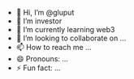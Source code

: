 - 👋 Hi, I’m @gluput
- 👀 I’m investor
- 🌱 I’m currently learning web3
- 💞️ I’m looking to collaborate on ...
- 📫 How to reach me ...
- 😄 Pronouns: ...
- ⚡ Fun fact: ...

<!---
gluput/gluput is a ✨ special ✨ repository because its `README.md` (this file) appears on your GitHub profile.
You can click the Preview link to take a look at your changes.
--->

